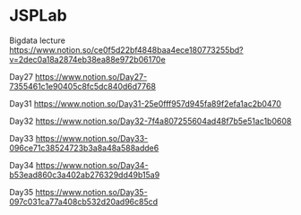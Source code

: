 # JSPLab
Bigdata lecture https://www.notion.so/ce0f5d22bf4848baa4ece180773255bd?v=2dec0a18a2874eb38ea88e972b06170e

Day27 https://www.notion.so/Day27-7355461c1e90405c8fc5dc840d6d7768

Day31 https://www.notion.so/Day31-25e0fff957d945fa89f2efa1ac2b0470

Day32 https://www.notion.so/Day32-7f4a807255604ad48f7b5e51ac1b0608

Day33 https://www.notion.so/Day33-096ce71c38524723b3a8a48a588adde6

Day34 https://www.notion.so/Day34-b53ead860c3a402ab276329dd49b15a9

Day35 https://www.notion.so/Day35-097c031ca77a408cb532d20ad96c85cd
